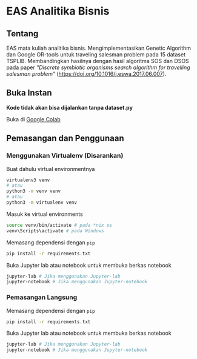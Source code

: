 # EAS Analitika Bisnis

## Tentang

EAS mata kuliah analitika bisnis. Mengimplementasikan Genetic Algorithm dan Google OR-tools untuk traveling salesman problem pada 15 dataset TSPLIB. Membandingkan hasilnya dengan hasil algoritma SOS dan DSOS pada paper _"Discrete symbiotic organisms search algorithm for travelling salesman problem"_ (https://doi.org/10.1016/j.eswa.2017.06.007).

## Buka Instan

**Kode tidak akan bisa dijalankan tanpa dataset.py**

Buka di [Google Colab](https://colab.research.google.com/github/rochimfn/eas-analitika-bisnis/blob/main/EAS.ipynb)

## Pemasangan dan Penggunaan

### Menggunakan Virtualenv (Disarankan)

Buat dahulu virtual environmentnya

```bash
virtualenv3 venv
# atau
python3 -m venv venv
# atau
python3 -m virtualenv venv
```

Masuk ke virtual environments

```bash
source venv/bin/activate # pada *nix os
venv\Scripts\activate # pada Windows
```

Memasang dependensi dengan `pip`

```bash
pip install -r requirements.txt
```

Buka Jupyter lab atau notebook untuk membuka berkas notebook

```bash
jupyter-lab # Jika menggunakan Jupyter-lab
jupyter-notebook # Jika menggunakan Jupyter-notebook
```

### Pemasangan Langsung

Memasang dependensi dengan `pip`

```bash
pip install -r requirements.txt
```

Buka Jupyter lab atau notebook untuk membuka berkas notebook

```bash
jupyter-lab # Jika menggunakan Jupyter-lab
jupyter-notebook # Jika menggunakan Jupyter-notebook
```
